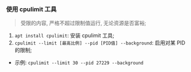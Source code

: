 ### 使用 cpulimit 工具

> 受限的内容, 严格不超过限制值运行, 无论资源是否富裕;

1. `apt install cpulimit`: 安装 cpulimit 工具;
2. `cpulimit --limit [最高比例] --pid [PID值] --background`: 启用对某 PID 的限制;

- 示例: `cpulimit --limit 30 --pid 27229 --background`
